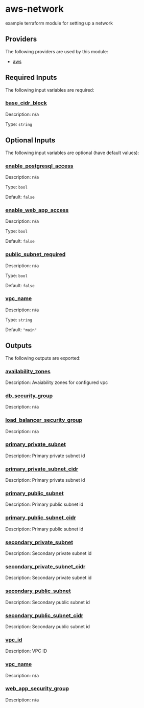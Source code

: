 # aws-network

example terraform module for setting up a network

<!-- BEGIN_TF_DOCS -->

## Providers

The following providers are used by this module:

-   <a name="provider_aws"></a> [aws](#provider_aws)

## Required Inputs

The following input variables are required:

### <a name="input_base_cidr_block"></a> [base_cidr_block](#input_base_cidr_block)

Description: n/a

Type: `string`

## Optional Inputs

The following input variables are optional (have default values):

### <a name="input_enable_postgresql_access"></a> [enable_postgresql_access](#input_enable_postgresql_access)

Description: n/a

Type: `bool`

Default: `false`

### <a name="input_enable_web_app_access"></a> [enable_web_app_access](#input_enable_web_app_access)

Description: n/a

Type: `bool`

Default: `false`

### <a name="input_public_subnet_required"></a> [public_subnet_required](#input_public_subnet_required)

Description: n/a

Type: `bool`

Default: `false`

### <a name="input_vpc_name"></a> [vpc_name](#input_vpc_name)

Description: n/a

Type: `string`

Default: `"main"`

## Outputs

The following outputs are exported:

### <a name="output_availability_zones"></a> [availability_zones](#output_availability_zones)

Description: Avaiability zones for configured vpc

### <a name="output_db_security_group"></a> [db_security_group](#output_db_security_group)

Description: n/a

### <a name="output_load_balancer_security_group"></a> [load_balancer_security_group](#output_load_balancer_security_group)

Description: n/a

### <a name="output_primary_private_subnet"></a> [primary_private_subnet](#output_primary_private_subnet)

Description: Primary private subnet id

### <a name="output_primary_private_subnet_cidr"></a> [primary_private_subnet_cidr](#output_primary_private_subnet_cidr)

Description: Primary private subnet id

### <a name="output_primary_public_subnet"></a> [primary_public_subnet](#output_primary_public_subnet)

Description: Primary public subnet id

### <a name="output_primary_public_subnet_cidr"></a> [primary_public_subnet_cidr](#output_primary_public_subnet_cidr)

Description: Primary public subnet id

### <a name="output_secondary_private_subnet"></a> [secondary_private_subnet](#output_secondary_private_subnet)

Description: Secondary private subnet id

### <a name="output_secondary_private_subnet_cidr"></a> [secondary_private_subnet_cidr](#output_secondary_private_subnet_cidr)

Description: Secondary private subnet id

### <a name="output_secondary_public_subnet"></a> [secondary_public_subnet](#output_secondary_public_subnet)

Description: Secondary public subnet id

### <a name="output_secondary_public_subnet_cidr"></a> [secondary_public_subnet_cidr](#output_secondary_public_subnet_cidr)

Description: Secondary public subnet id

### <a name="output_vpc_id"></a> [vpc_id](#output_vpc_id)

Description: VPC ID

### <a name="output_vpc_name"></a> [vpc_name](#output_vpc_name)

Description: n/a

### <a name="output_web_app_security_group"></a> [web_app_security_group](#output_web_app_security_group)

Description: n/a

<!-- END_TF_DOCS -->
